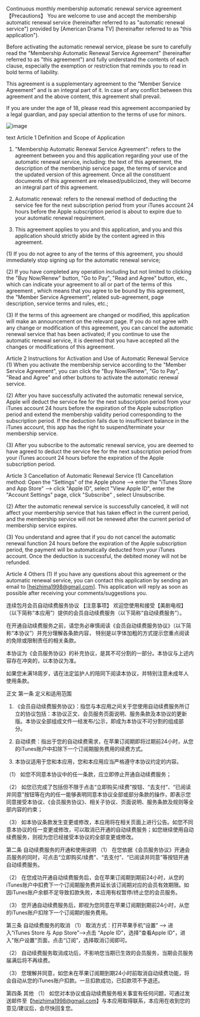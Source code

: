 Continuous monthly membership automatic renewal service agreement
【Precautions】
You are welcome to use and accept the membership automatic renewal service (hereinafter referred to as "automatic renewal service") provided by [American Drama TV] (hereinafter referred to as "this application").

Before activating the automatic renewal service, please be sure to carefully read the "Membership Automatic Renewal Service Agreement" (hereinafter referred to as "this agreement") and fully understand the contents of each clause, especially the exemption or restriction that reminds you to read in bold terms of liability.

This agreement is a supplementary agreement to the "Member Service Agreement" and is an integral part of it. In case of any conflict between this agreement and the above content, this agreement shall prevail.

If you are under the age of 18, please read this agreement accompanied by a legal guardian, and pay special attention to the terms of use for minors.

![image](https://img-blog.csdnimg.cn/832b4c09ae4846d3a3eaf9b369703d50.png)

text
Article 1 Definition and Scope of Application

1. "Membership Automatic Renewal Service Agreement": refers to the agreement between you and this application regarding your use of the automatic renewal service, including: the text of this agreement, the description of the membership service page, the terms of service and the updated version of this agreement. Once all the constituent documents of this agreement are released/publicized, they will become an integral part of this agreement.

2. Automatic renewal: refers to the renewal method of deducting the service fee for the next subscription period from your iTunes account 24 hours before the Apple subscription period is about to expire due to your automatic renewal requirement.

3. This agreement applies to you and this application, and you and this application should strictly abide by the content agreed in this agreement.

(1) If you do not agree to any of the terms of this agreement, you should immediately stop signing up for the automatic renewal service;

(2) If you have completed any operation including but not limited to clicking the "Buy Now/Renew" button, "Go to Pay", "Read and Agree" button, etc., which can indicate your agreement to all or part of the terms of this agreement , which means that you agree to be bound by this agreement, the "Member Service Agreement", related sub-agreement, page description, service terms and rules, etc.;

(3) If the terms of this agreement are changed or modified, this application will make an announcement on the relevant page. If you do not agree with any change or modification of this agreement, you can cancel the automatic renewal service that has been activated; if you continue to use the automatic renewal service, it is deemed that you have accepted all the changes or modifications of this agreement.

Article 2 Instructions for Activation and Use of Automatic Renewal Service
(1) When you activate the membership service according to the "Member Service Agreement", you can click the "Buy Now/Renew", "Go to Pay", "Read and Agree" and other buttons to activate the automatic renewal service.

(2) After you have successfully activated the automatic renewal service, Apple will deduct the service fee for the next subscription period from your iTunes account 24 hours before the expiration of the Apple subscription period and extend the membership validity period corresponding to the subscription period. If the deduction fails due to insufficient balance in the iTunes account, this app has the right to suspend/terminate your membership service.

(3) After you subscribe to the automatic renewal service, you are deemed to have agreed to deduct the service fee for the next subscription period from your iTunes account 24 hours before the expiration of the Apple subscription period.

Article 3 Cancellation of Automatic Renewal Service
(1) Cancellation method: Open the "Settings" of the Apple phone --> enter the "iTunes Store and App Store" --> click "Apple ID", select "View Apple ID", enter the "Account Settings" page, click "Subscribe" , select Unsubscribe.

(2) After the automatic renewal service is successfully canceled, it will not affect your membership service that has taken effect in the current period, and the membership service will not be renewed after the current period of membership service expires.

(3) You understand and agree that if you do not cancel the automatic renewal function 24 hours before the expiration of the Apple subscription period, the payment will be automatically deducted from your iTunes account. Once the deduction is successful, the debited money will not be refunded.

Article 4 Others
(1) If you have any questions about this agreement or the automatic renewal service, you can contact this application by sending an email to [heizhima1998@gmail.com]. This application will reply as soon as possible after receiving your comments/suggestions you.

连续包月会员自动续费服务协议
【注意事项】
欢迎您使用和接受【美剧电视】（以下简称“本应用”）提供的会员自动续费服务（以下简称“自动续费服务”）。

在开通自动续费服务之前，请您务必审慎阅读《会员自动续费服务协议》（以下简称“本协议”）并充分理解各条款内容， 特别是以字体加粗的方式提示您重点阅读的免除或限制责任的相关条款。

本协议为《会员服务协议》的补充协议，是其不可分割的一部分。本协议与上述内容存在冲突的，以本协议为准。

如果您未满18周岁，请在法定监护人的陪同下阅读本协议，并特别注意未成年人使用条款。

正文
第一条 定义和适用范围

1. 《会员自动续费服务协议》：指您与本应用之间关于您使用自动续费服务所订立的协议包括：本协议正文、会员服务页面说明、服务条款及本协议的更新版。本协议全部组成文件一经发布/公示，即成为本协议不可分割的组成部分。

2. 自动续费：指出于您的自动续费需求，在苹果订阅期即将过期前24小时，从您的iTunes账户中扣除下一个订阅期服务费用的续费方式。

3. 本协议适用于您和本应用，您和本应用应当严格遵守本协议约定的内容。

（1） 如您不同意本协议中的任一条款，应立即停止开通自动续费服务；

（2） 如您已完成了包括但不限于点击“立即购买/续费”按钮、“去支付”、“已阅读并同意”按钮等在内的任一能够表明同意本协议全部或部分条款的操作，即表示您同意接受本协议、《会员服务协议》、相关子协议、页面说明、服务条款及规则等全部内容的约束；

（3） 如本协议条款发生变更或修改，本应用将在相关页面上进行公告。如您不同意本协议的任一变更或修改，可以取消已开通的自动续费服务；如您继续使用自动续费服务，则视为您已经接受本协议的全部变更或修改。

第二条 自动续费服务的开通和使用说明
（1） 在您依据《会员服务协议》开通会员服务的同时，可点击“立即购买/续费”、“去支付”、“已阅读并同意”等按钮开通自动续费服务。

（2） 在您成功开通自动续费服务后，会在苹果订阅期到期前24小时，从您的iTunes账户中扣费下一个订阅期服务费并延长该订阅期对应的会员有效期限。如因iTunes账户余额不足导致扣款失败，本应用有权暂停/终止您的会员服务。

（3） 您开通自动续费服务后，即视为您同意在苹果订阅期到期前24小时，从您的iTunes账户扣除下一个订阅期的服务费用。

第三条 自动续费服务的取消
（1） 取消方式：打开苹果手机“设置” --> 进入“iTunes Store 与 App Store”-->点击 “Apple ID”，选择"查看Apple ID"，进入"账户设置"页面，点击“订阅”，选择取消订阅即可。

（2） 自动续费服务取消成功后，不影响您当期已生效的会员服务，当期会员服务届满后将不再续费。

（3） 您理解并同意，如您未在苹果订阅期到期24小时前取消自动续费功能，将会自动从您的iTunes账户扣款。一旦扣款成功，已扣款项不予退还。

第四条 其他
（1） 如您对本协议或自动续费服务相关事宜有任何问题，可通过发送邮件至【heizhima1998@gmail.com】与本应用取得联系，本应用在收到您的意见/建议后，会尽快回复您。
